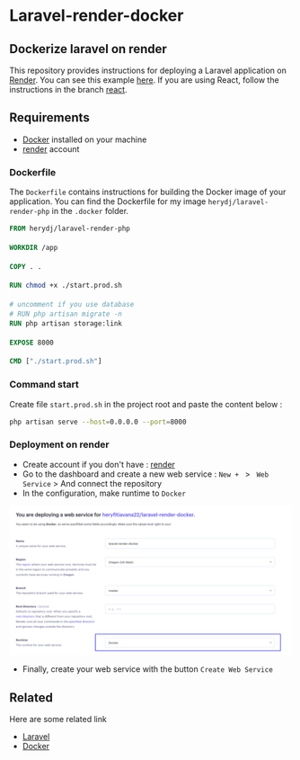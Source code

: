 # Laravel-render-docker

## Dockerize laravel on render

This repository provides instructions for deploying a Laravel application on [Render](https://render.com/). You can see this example [here](https://laravel-render-docker-example.onrender.com). If you are using React, follow the instructions in the branch [react](https://github.com/heryfitiavana22/laravel-render-docker/tree/react).

## Requirements

-   [Docker](https://docs.docker.com/) installed on your machine
-   [render](https://render.com/) account

### Dockerfile

The `Dockerfile` contains instructions for building the Docker image of your application. You can find the Dockerfile for my image `herydj/laravel-render-php` in the `.docker` folder.

```dockerfile
FROM herydj/laravel-render-php

WORKDIR /app

COPY . .

RUN chmod +x ./start.prod.sh

# uncomment if you use database
# RUN php artisan migrate -n
RUN php artisan storage:link

EXPOSE 8000

CMD ["./start.prod.sh"]
```

### Command start

Create file `start.prod.sh` in the project root and paste the content below :

```bash
php artisan serve --host=0.0.0.0 --port=8000
```

### Deployment on render

-   Create account if you don't have : [render](https://render.com/)
-   Go to the dashboard and create a new web service : `New + ` > ` Web Service` > And connect the repository
-   In the configuration, make runtime to `Docker`

![App Screenshot](./runtime.png)

-   Finally, create your web service with the button `Create Web Service`

## Related

Here are some related link

-   [Laravel](https://laravel.com/)
-   [Docker](https://www.docker.com/)
